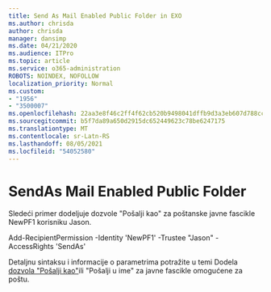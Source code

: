```yaml
---
title: Send As Mail Enabled Public Folder in EXO
ms.author: chrisda
author: chrisda
manager: dansimp
ms.date: 04/21/2020
ms.audience: ITPro
ms.topic: article
ms.service: o365-administration
ROBOTS: NOINDEX, NOFOLLOW
localization_priority: Normal
ms.custom:
- "1956"
- "3500007"
ms.openlocfilehash: 22aa3e8f46c2ff4f62cb520b9498041dffb9d3a3eb607d788cc97b10bf32dbb5
ms.sourcegitcommit: b5f7da89a650d2915dc652449623c78be6247175
ms.translationtype: MT
ms.contentlocale: sr-Latn-RS
ms.lasthandoff: 08/05/2021
ms.locfileid: "54052580"
---
```

# <a name="sendas-mail-enabled-public-folder"></a>SendAs Mail Enabled Public Folder

Sledeći primer dodeljuje dozvole "Pošalji kao" za poštanske javne fascikle NewPF1 korisniku Jason.

Add-RecipientPermission -Identity 'NewPF1' -Trustee "Jason" -AccessRights 'SendAs'

Detaljnu sintaksu i informacije o parametrima potražite u temi Dodela [dozvola "Pošalji kao"](https://docs.microsoft.com/exchange/collaboration-exo/public-folders/assign-permissions-mail-enabled-pfs)ili "Pošalji u ime" za javne fascikle omogućene za poštu.

